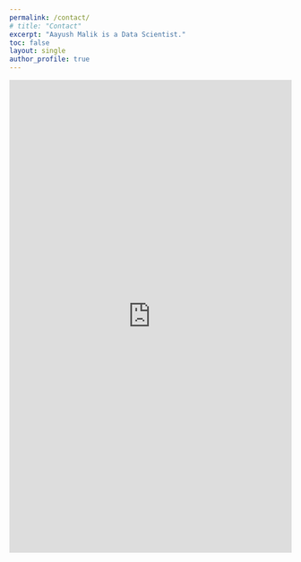 ```yaml
---
permalink: /contact/
# title: "Contact"
excerpt: "Aayush Malik is a Data Scientist."
toc: false
layout: single
author_profile: true
---
```

<iframe src="https://docs.google.com/forms/d/e/1FAIpQLSfnte0rFZoJstS05-gaS9IQfdbudQXJi9eA_ojve_I_RqcSBQ/viewform?embedded=true" width="100%" height="844" frameborder="0" marginheight="0" marginwidth="0">Loading…</iframe>